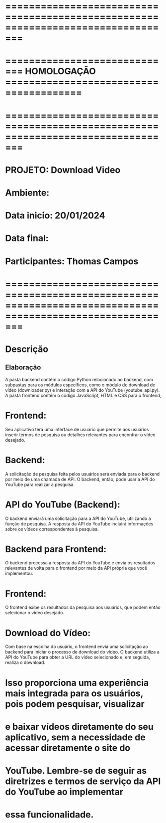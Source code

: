 # =================================================================================
# ============================= HOMOLOGAÇÃO =======================================
# =================================================================================

# PROJETO: Download Video

# Ambiente: 

# Data inicio: 20/01/2024

# Data final: 

# Participantes: Thomas Campos

# ===========================================================================================================

# Descrição

## Elaboração

A pasta backend contém o código Python relacionado ao backend, com subpastas para os módulos 
específicos, como o módulo de download de vídeo (downloader.py) e interação com a API do YouTube
(youtube_api.py). A pasta frontend contém o código JavaScript, HTML e CSS para o frontend, 

# Frontend:
Seu aplicativo terá uma interface de usuário que permite aos usuários inserir
 termos de pesquisa ou detalhes relevantes para encontrar o vídeo desejado.

# Backend:
A solicitação de pesquisa feita pelos usuários será enviada para o backend por meio 
de uma chamada de API. O backend, então, pode usar a API do YouTube para realizar a pesquisa.

# API do YouTube (Backend):
O backend enviará uma solicitação para a API do YouTube, utilizando a função de 
pesquisa. A resposta da API do YouTube incluirá informações sobre os vídeos correspondentes à pesquisa.

# Backend para Frontend:
O backend processa a resposta da API do YouTube e envia os resultados relevantes de 
volta para o frontend por meio da API própria que você implementou.

# Frontend:
O frontend exibe os resultados da pesquisa aos usuários, que podem então selecionar o 
vídeo desejado.

# Download do Vídeo:
Com base na escolha do usuário, o frontend envia uma solicitação ao backend para iniciar
o processo de download do vídeo. O backend utiliza a API do YouTube para obter a URL do vídeo 
selecionado e, em seguida, realiza o download.

# Isso proporciona uma experiência mais integrada para os usuários, pois podem pesquisar, visualizar
# e baixar vídeos diretamente do seu aplicativo, sem a necessidade de acessar diretamente o site do 
# YouTube. Lembre-se de seguir as diretrizes e termos de serviço da API do YouTube ao implementar 
# essa funcionalidade.
